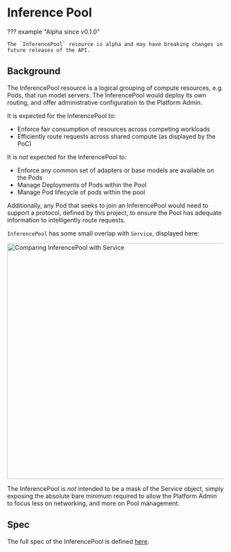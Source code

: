 # Inference Pool

??? example "Alpha since v0.1.0"

    The `InferencePool` resource is alpha and may have breaking changes in
    future releases of the API.

## Background

The InferencePool resource is a logical grouping of compute resources, e.g. Pods, that run model servers. The InferencePool would deploy its own routing, and offer administrative configuration to the Platform Admin. 

It is expected for the InferencePool to:

 - Enforce fair consumption of resources across competing workloads
 - Efficiently route requests across shared compute (as displayed by the PoC)
 
It is _not_ expected for the InferencePool to:

 - Enforce any common set of adapters or base models are available on the Pods
 - Manage Deployments of Pods within the Pool
 - Manage Pod lifecycle of pods within the pool 

Additionally, any Pod that seeks to join an InferencePool would need to support a protocol, defined by this project, to ensure the Pool has adequate information to intelligently route requests.

`InferencePool` has some small overlap with `Service`, displayed here:

<!-- Source: https://docs.google.com/presentation/d/11HEYCgFi-aya7FS91JvAfllHiIlvfgcp7qpi_Azjk4E/edit#slide=id.g292839eca6d_1_0 -->
<img src="/images/inferencepool-vs-service.png" alt="Comparing InferencePool with Service" class="center" width="550" />

The InferencePool is _not_ intended to be a mask of the Service object, simply exposing the absolute bare minimum required to allow the Platform Admin to focus less on networking, and more on Pool management. 

## Spec

The full spec of the InferencePool is defined [here](/reference/spec/#inferencepool).